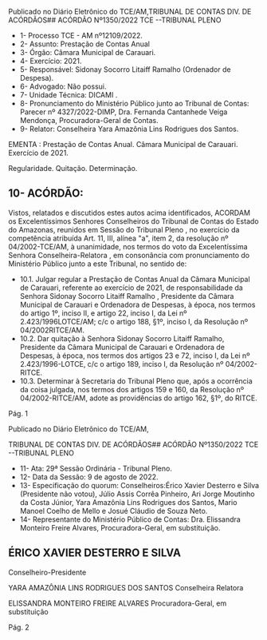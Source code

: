 Publicado  no  Diário  Eletrônico do TCE/AM,TRIBUNAL DE CONTAS DIV. DE ACÓRDÃOS## ACÓRDÃO Nº1350/2022  TCE --TRIBUNAL PLENO

- 1- Processo TCE - AM nº12109/2022.
- 2- Assunto: Prestação de Contas Anual
- 3- Órgão: Câmara Municipal de Carauari.
- 4- Exercício: 2021.
- 5- Responsável: Sidonay Socorro Litaiff Ramalho (Ordenador de Despesa).
- 6- Advogado: Não possui.
- 7- Unidade Técnica: DICAMI .
- 8- Pronunciamento  do  Ministério  Público  junto  ao  Tribunal  de  Contas: Parecer  nº 4327/2022-DIMP, Dra. Fernanda Cantanhede Veiga Mendonça, Procuradora-Geral de Contas.
- 9- Relator: Conselheira Yara Amazônia Lins Rodrigues dos Santos.

EMENTA : Prestação  de  Contas  Anual. Câmara Municipal de Carauari. Exercício de 2021.

Regularidade. Quitação. Determinação.

## 10-  ACÓRDÃO:

Vistos, relatados e discutidos estes autos acima identificados, ACORDAM os Excelentíssimos Senhores Conselheiros do Tribunal de Contas do Estado do Amazonas, reunidos em Sessão do Tribunal Pleno , no exercício da competência atribuída Art. 11, III, alínea "a", item 2, da resolução nº 04/2002-TCE/AM, à unanimidade, nos termos do voto da Excelentíssima Senhora Conselheira-Relatora , em consonância com pronunciamento do Ministério Público junto a este Tribunal, no sentido de:

- 10.1. Julgar regular a Prestação de Contas Anual da Câmara Municipal de Carauari,  referente  ao  exercício  de  2021,  de  responsabilidade  da Senhora Sidonay  Socorro  Litaiff  Ramalho , Presidente  da  Câmara Municipal  de  Carauari  e  Ordenadora  de  Despesas,  à  época, nos termos do artigo 1º, inciso II, e artigo 22, inciso I, da Lei nº 2.423/1996LOTCE/AM; c/c o artigo 188, §1º, inciso I, da Resolução nº 04/2002RITCE/AM.
- 10.2. Dar quitação à Senhora Sidonay Socorro Litaiff Ramalho, Presidente da Câmara Municipal de Carauari e Ordenadora de Despesas, à época, nos termos dos artigos 23 e 72, inciso I, da Lei nº  2.423/1996-LOTCE,  c/c  o  artigo  189,  inciso  I,  da  Resolução  nº 04/2002-RITCE.
- 10.3. Determinar à Secretaria do Tribunal Pleno que, após a ocorrência da coisa  julgada,  nos  termos  dos  artigos  159  e  160,  da  Resolução  nº 04/2002-RITCE/AM,  adote  as  providências  do  artigo  162, §1º, do RITCE.

Pág. 1

Publicado  no  Diário  Eletrônico do TCE/AM,

TRIBUNAL DE CONTAS DIV. DE ACÓRDÃOS## ACÓRDÃO Nº1350/2022  TCE --TRIBUNAL PLENO

- 11-  Ata: 29ª Sessão Ordinária - Tribunal Pleno.
- 12-  Data da Sessão: 9 de agosto de 2022.
- 13-  Especificação do quorum: Conselheiros:Érico Xavier Desterro e Silva (Presidente não  votou),  Júlio  Assis  Corrêa  Pinheiro,  Ari  Jorge  Moutinho  da  Costa  Júnior,  Yara Amazônia Lins Rodrigues dos Santos, Mario Manoel Coelho de Mello e Josué Cláudio de Souza Neto.
- 14-  Representante do Ministério Público de Contas: Dra.  Elissandra  Monteiro  Freire Alvares, Procuradora-Geral, em substituição.

## ÉRICO XAVIER DESTERRO E SILVA

Conselheiro-Presidente

YARA AMAZÔNIA LINS RODRIGUES DOS SANTOS Conselheira Relatora

ELISSANDRA MONTEIRO FREIRE ALVARES Procuradora-Geral, em substituição

Pág. 2